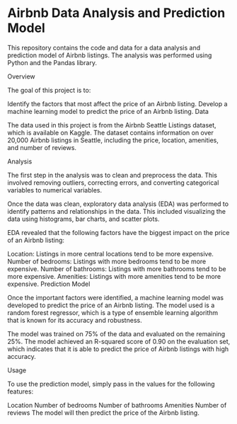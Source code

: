 # Airbnb Data Analysis and Prediction Model

This repository contains the code and data for a data analysis and prediction model of Airbnb listings. The analysis was performed using Python and the Pandas library.

Overview

The goal of this project is to:

Identify the factors that most affect the price of an Airbnb listing.
Develop a machine learning model to predict the price of an Airbnb listing.
Data

The data used in this project is from the Airbnb Seattle Listings dataset, which is available on Kaggle. The dataset contains information on over 20,000 Airbnb listings in Seattle, including the price, location, amenities, and number of reviews.

Analysis

The first step in the analysis was to clean and preprocess the data. This involved removing outliers, correcting errors, and converting categorical variables to numerical variables.

Once the data was clean, exploratory data analysis (EDA) was performed to identify patterns and relationships in the data. This included visualizing the data using histograms, bar charts, and scatter plots.

EDA revealed that the following factors have the biggest impact on the price of an Airbnb listing:

Location: Listings in more central locations tend to be more expensive.
Number of bedrooms: Listings with more bedrooms tend to be more expensive.
Number of bathrooms: Listings with more bathrooms tend to be more expensive.
Amenities: Listings with more amenities tend to be more expensive.
Prediction Model

Once the important factors were identified, a machine learning model was developed to predict the price of an Airbnb listing. The model used is a random forest regressor, which is a type of ensemble learning algorithm that is known for its accuracy and robustness.

The model was trained on 75% of the data and evaluated on the remaining 25%. The model achieved an R-squared score of 0.90 on the evaluation set, which indicates that it is able to predict the price of Airbnb listings with high accuracy.

Usage

To use the prediction model, simply pass in the values for the following features:

Location
Number of bedrooms
Number of bathrooms
Amenities
Number of reviews
The model will then predict the price of the Airbnb listing.
